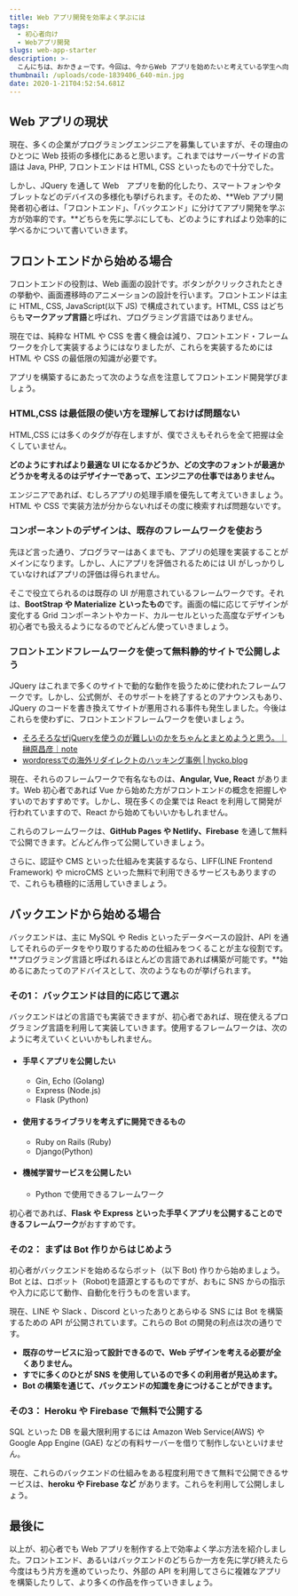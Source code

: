 ```yaml
---
title: Web アプリ開発を効率よく学ぶには
tags: 
  - 初心者向け 
  - Webアプリ開発 
slugs: web-app-starter 
description: >-
  こんにちは、おかきょーです。今回は、今からWeb アプリを始めたいと考えている学生へ向けて、個人的に効率よくWeb アプリ開発を学ぶ方法について書いて行きたいと考えてこの記事を書きました。
thumbnail: /uploads/code-1839406_640-min.jpg 
date: 2020-1-21T04:52:54.681Z
---
```


## Web アプリの現状

現在、多くの企業がプログラミングエンジニアを募集していますが、その理由のひとつに Web 技術の多様化にあると思います。これまではサーバーサイドの言語は Java, PHP, フロントエンドは HTML, CSS といったもので十分でした。

しかし、JQuery を通して Web　アプリを動的化したり、スマートフォンやタブレットなどのデバイスの多様化も挙げられます。そのため、**Web アプリ開発者初心者は、「フロントエンド」、「バックエンド」に分けてアプリ開発を学ぶ方が効率的です。**どちらを先に学ぶにしても、どのようにすればより効率的に学べるかについて書いていきます。

## フロントエンドから始める場合

フロントエンドの役割は、Web 画面の設計です。ボタンがクリックされたときの挙動や、画面遷移時のアニメーションの設計を行います。フロントエンドは主に HTML, CSS, JavaScript(以下 JS) で構成されています。HTML, CSS はどちらも**マークアップ言語**と呼ばれ、プログラミング言語ではありません。

現在では、純粋な HTML や CSS を書く機会は減り、フロントエンド・フレームワークを介して実装するようにはなりましたが、これらを実装するためには HTML や CSS の最低限の知識が必要です。

アプリを構築するにあたって次のような点を注意してフロントエンド開発学びましょう。

### HTML,CSS は最低限の使い方を理解しておけば問題ない

HTML,CSS には多くのタグが存在しますが、僕でさえもそれらを全て把握は全くしていません。

**どのようにすればより最適な UI になるかどうか、どの文字のフォントが最適かどうかを考えるのはデザイナーであって、エンジニアの仕事ではありません。**   
  
エンジニアであれば、むしろアプリの処理手順を優先して考えていきましょう。HTML や CSS で実装方法が分からないればその度に検索すれば問題ないです。

### コンポーネントのデザインは、既存のフレームワークを使おう
先ほど言った通り、プログラマーはあくまでも、アプリの処理を実装することがメインになります。しかし、人にアプリを評価されるためには UI がしっかりしていなければアプリの評価は得られません。

そこで役立てられるのは既存の UI が用意されているフレームワークです。それは、**BootStrap や Materialize といったもの**です。画面の幅に応じてデザインが変化する Grid コンポーネントやカード、カルーセルといった高度なデザインも初心者でも扱えるようになるのでどんどん使っていきましょう。

### フロントエンドフレームワークを使って無料静的サイトで公開しよう
JQuery はこれまで多くのサイトで動的な動作を扱うために使われたフレームワークです。しかし、公式側が、そのサポートを終了するとのアナウンスもあり、JQuery のコードを書き換えてサイトが悪用される事件も発生しました。今後はこれらを使わずに、フロントエンドフレームワークを使いましょう。

 
- [そろそろなぜjQueryを使うのが難しいのかをちゃんとまとめようと思う。｜榊原昌彦｜note](https://note.com/rdlabo/n/ndfe07e0c0bcb?creator_urlname=rdlabo)
- [wordpressでの海外リダイレクトのハッキング事例 \| hycko.blog](https://blog.hycko.net/5510.php)

現在、それらのフレームワークで有名なものは、**Angular, Vue, React** があります。Web 初心者であれば Vue から始めた方がフロントエンドの概念を把握しやすいのでおすすめです。しかし、現在多くの企業では React を利用して開発が行われていますので、React から始めてもいいかもしれません。


これらのフレームワークは、**GitHub Pages や Netlify、Firebase** を通して無料で公開できます。どんどん作って公開していきましょう。

さらに、認証や CMS といった仕組みを実装するなら、LIFF(LINE Frontend Framework) や microCMS といった無料で利用できるサービスもありますので、これらも積極的に活用していきましょう。

## バックエンドから始める場合

バックエンドは、主に MySQL や Redis といったデータベースの設計、API を通してそれらのデータをやり取りするための仕組みをつくることが主な役割です。**プログラミング言語と呼ばれるほとんどの言語であれば構築が可能です。**始めるにあたってのアドバイスとして、次のようなものが挙げられます。

### その1： バックエンドは目的に応じて選ぶ

バックエンドはどの言語でも実装できますが、初心者であれば、現在使えるプログラミング言語を利用して実装していきます。使用するフレームワークは、次のように考えていくといいかもしれません。

- ####  手早くアプリを公開したい
  - Gin, Echo (Golang)
  - Express (Node.js)
  - Flask (Python)

- #### 使用するライブラリを考えずに開発できるもの
  - Ruby on Rails (Ruby)
  - Django(Python)

- #### 機械学習サービスを公開したい
  - Python で使用できるフレームワーク

初心者であれば、**Flask や Express といった手早くアプリを公開することのできるフレームワーク**がおすすめです。

### その2： まずは Bot 作りからはじめよう

初心者がバックエンドを始めるならボット（以下 Bot) 作りから始めましょう。Bot とは、ロボット（Robot)を語源とするものですが、おもに SNS からの指示や入力に応じて動作、自動化を行うものを言います。

現在、LINE や Slack 、Discord といったありとあらゆる SNS には Bot を構築するための API が公開されています。これらの Bot の開発の利点は次の通りです。
- **既存のサービスに沿って設計できるので、Web デザインを考える必要が全くありません。**
- **すでに多くのひとが SNS を使用しているので多くの利用者が見込めます。**
- **Bot の構築を通じて、バックエンドの知識を身につけることができます。**

### その3： Heroku や Firebase で無料で公開する

SQL といった DB を最大限利用するには Amazon Web Service(AWS) や Google App Engine (GAE) などの有料サーバーを借りて制作しないといけません。


現在、これらのバックエンドの仕組みをある程度利用できて無料で公開できるサービスは、**heroku や Firebase など** があります。これらを利用して公開しましょう。


## 最後に

以上が、初心者でも Web アプリを制作する上で効率よく学ぶ方法を紹介しました。フロントエンド、あるいはバックエンドのどちらか一方を先に学び終えたら今度はもう片方を進めていったり、外部の API を利用してさらに複雑なアプリを構築したりして、より多くの作品を作っていきましょう。